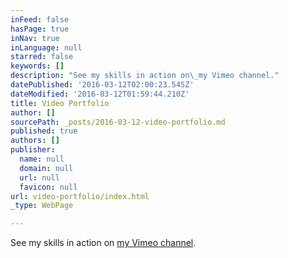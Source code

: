```yaml
---
inFeed: false
hasPage: true
inNav: true
inLanguage: null
starred: false
keywords: []
description: "See my skills in action on\_my Vimeo channel."
datePublished: '2016-03-12T02:00:23.545Z'
dateModified: '2016-03-12T01:59:44.210Z'
title: Video Portfolio
author: []
sourcePath: _posts/2016-03-12-video-portfolio.md
published: true
authors: []
publisher:
  name: null
  domain: null
  url: null
  favicon: null
url: video-portfolio/index.html
_type: WebPage

---
```

See my skills in action on [my Vimeo channel][0].

[0]: https://vimeo.com/user49852262
